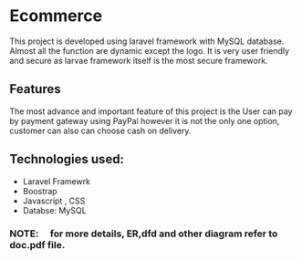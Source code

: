 # Ecommerce

This project is  developed using laravel framework with MySQL database. Almost all the function are dynamic except the logo. It is very user friendly and secure as larvae framework itself is the most secure framework.

## Features 
The most advance and important feature of this project is the User can pay by payment gateway using PayPal however it is not the only one option, customer can also can choose cash on delivery. 

## Technologies used:
- Laravel Framewrk
- Boostrap
- Javascript , CSS
- Databse: MySQL



### NOTE:  for more details, ER,dfd and other diagram refer to doc.pdf file. 
